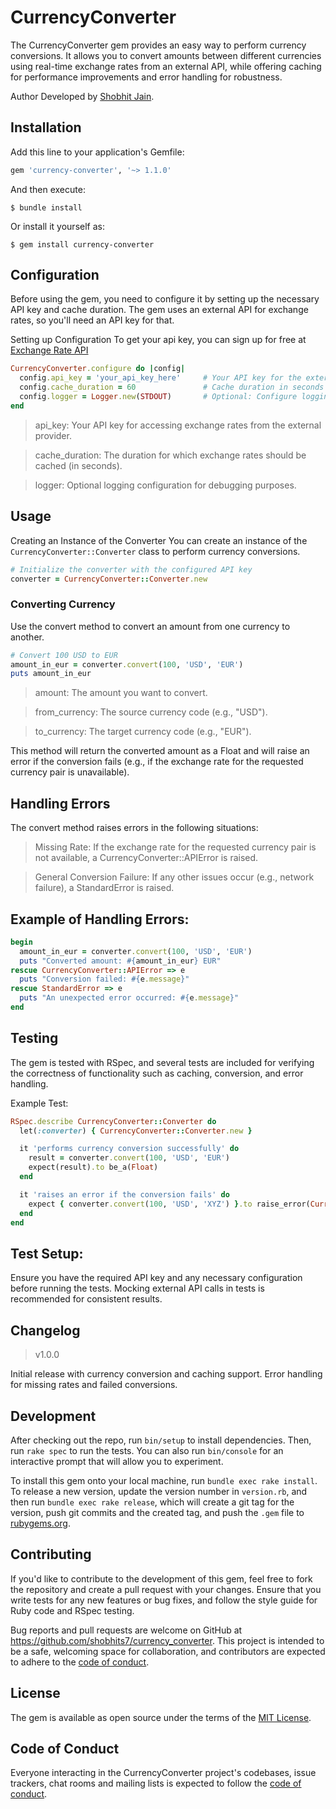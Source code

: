 # CurrencyConverter

The CurrencyConverter gem provides an easy way to perform currency conversions. It allows you to convert amounts between different currencies using real-time exchange rates from an external API, while offering caching for performance improvements and error handling for robustness.

Author
Developed by [Shobhit Jain](https://github.com/shobhits7).

## Installation

Add this line to your application's Gemfile:

```ruby
gem 'currency-converter', '~> 1.1.0'
```

And then execute:

    $ bundle install

Or install it yourself as:

    $ gem install currency-converter

## Configuration

Before using the gem, you need to configure it by setting up the necessary API key and cache duration. The gem uses an external API for exchange rates, so you'll need an API key for that.

Setting up Configuration
To get your api key, you can sign up for free at [Exchange Rate API](https://www.exchangerate-api.com/)

```ruby
CurrencyConverter.configure do |config|
  config.api_key = 'your_api_key_here'     # Your API key for the external API
  config.cache_duration = 60               # Cache duration in seconds
  config.logger = Logger.new(STDOUT)       # Optional: Configure logging
end
```

> api_key: Your API key for accessing exchange rates from the external provider.

> cache_duration: The duration for which exchange rates should be cached (in seconds).

> logger: Optional logging configuration for debugging purposes.


## Usage
Creating an Instance of the Converter
You can create an instance of the `CurrencyConverter::Converter` class to perform currency conversions.

```ruby
# Initialize the converter with the configured API key
converter = CurrencyConverter::Converter.new
```

### Converting Currency

Use the convert method to convert an amount from one currency to another.

```ruby
# Convert 100 USD to EUR
amount_in_eur = converter.convert(100, 'USD', 'EUR')
puts amount_in_eur
```

> amount: The amount you want to convert.

> from_currency: The source currency code (e.g., "USD").

> to_currency: The target currency code (e.g., "EUR").

This method will return the converted amount as a Float and will raise an error if the conversion fails (e.g., if the exchange rate for the requested currency pair is unavailable).

## Handling Errors
The convert method raises errors in the following situations:

> Missing Rate: If the exchange rate for the requested currency pair is not available, a CurrencyConverter::APIError is raised.

> General Conversion Failure: If any other issues occur (e.g., network failure), a StandardError is raised.

## Example of Handling Errors:

```ruby
begin
  amount_in_eur = converter.convert(100, 'USD', 'EUR')
  puts "Converted amount: #{amount_in_eur} EUR"
rescue CurrencyConverter::APIError => e
  puts "Conversion failed: #{e.message}"
rescue StandardError => e
  puts "An unexpected error occurred: #{e.message}"
end
```

## Testing

The gem is tested with RSpec, and several tests are included for verifying the correctness of functionality such as caching, conversion, and error handling.

Example Test:
```ruby
RSpec.describe CurrencyConverter::Converter do
  let(:converter) { CurrencyConverter::Converter.new }

  it 'performs currency conversion successfully' do
    result = converter.convert(100, 'USD', 'EUR')
    expect(result).to be_a(Float)
  end

  it 'raises an error if the conversion fails' do
    expect { converter.convert(100, 'USD', 'XYZ') }.to raise_error(CurrencyConverter::APIError)
  end
end
```

## Test Setup:
Ensure you have the required API key and any necessary configuration before running the tests. Mocking external API calls in tests is recommended for consistent results.

## Changelog
> v1.0.0

Initial release with currency conversion and caching support.
Error handling for missing rates and failed conversions.

## Development

After checking out the repo, run `bin/setup` to install dependencies. Then, run `rake spec` to run the tests. You can also run `bin/console` for an interactive prompt that will allow you to experiment.

To install this gem onto your local machine, run `bundle exec rake install`. To release a new version, update the version number in `version.rb`, and then run `bundle exec rake release`, which will create a git tag for the version, push git commits and the created tag, and push the `.gem` file to [rubygems.org](https://rubygems.org).

## Contributing

If you'd like to contribute to the development of this gem, feel free to fork the repository and create a pull request with your changes. Ensure that you write tests for any new features or bug fixes, and follow the style guide for Ruby code and RSpec testing.

Bug reports and pull requests are welcome on GitHub at https://github.com/shobhits7/currency_converter. This project is intended to be a safe, welcoming space for collaboration, and contributors are expected to adhere to the [code of conduct](https://github.com/shobhits7/currency_converter/blob/main/CODE_OF_CONDUCT.md).

## License

The gem is available as open source under the terms of the [MIT License](https://opensource.org/licenses/MIT).

## Code of Conduct

Everyone interacting in the CurrencyConverter project's codebases, issue trackers, chat rooms and mailing lists is expected to follow the [code of conduct](https://github.com/shobhits7/currency_converter/blob/main/CODE_OF_CONDUCT.md).
